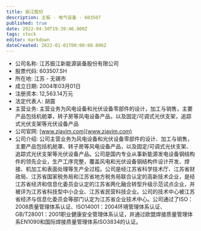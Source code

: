 ```yaml
---
title: 振江股份
description: 主板 - 电气设备 - 603507
published: true
date: 2022-04-30T19:39:46.000Z
tags: stock
editor: markdown
dateCreated: 2022-01-01T00:00:00.000Z
---
```


- 公司名称: 江苏振江新能源装备股份有限公司
- 股票代码: 603507.SH
- 所在地: 江苏 - 无锡市
- 成立日期: 2004年03月01日
- 注册资本: 12,563.14万元
- 法定代表人: 胡震
- 主营业务: 主营业务为风电设备和光伏设备零部件的设计，加工与销售，主要产品包括机舱罩，转子房等风电设备产品，以及固定/可调式光伏支架，追踪式光伏支架等光伏设备产品
- 公司官网: [www.zjavim.com](www.zjavim.com)
- 公司介绍: 公司主营业务为风电设备和光伏设备零部件的设计、加工与销售，主要产品包括机舱罩、转子房等风电设备产品，以及固定/可调式光伏支架、追踪式光伏支架等光伏设备产品。公司是国内专业从事新能源发电设备钢结构件的领先企业，生产工序完整，覆盖风电和光伏设备钢结构件设计开发、焊接、机加工和表面处理等生产全过程。公司是经江苏省科学技术厅、江苏省财政局、江苏省国家税务局和江苏省地方税务局联合认定的高新技术企业，是经江苏省经济和信息化委员会认定的江苏省两化融合转型升级示范试点企业，并被评为江苏省科技型中小企业、江苏省民营科技企业。公司的技术中心被江苏省经济与信息化委员会等部门认定为江苏省企业技术中心。公司通过了ISO：2008质量管理体系认证、ISO14001：2004环境管理体系认证、GB/T28001：2001职业健康安全管理体系认证，并通过欧盟焊接质量管理体系EN1090和国际焊接质量管理体系ISO3834的认证。


